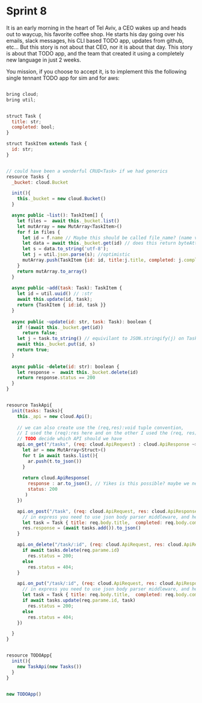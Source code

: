 # Sprint 8


It is an early morning in the heart of Tel Aviv, a CEO wakes up and heads out to waycup, his favorite coffee shop. 
He starts his day going over his emails, slack messages, his CLI based TODO app, updates from github, etc… 
But this story is not about that CEO, nor it is about that day. 
This story is about that TODO app, and the team that created it using a completely new language in just 2 weeks.

You mission, if you choose to accept it, is to implement this the following single tennant TODO app for sim and for aws:

```js

bring cloud;
bring util;


struct Task {
  title: str;
  completed: bool;
}

struct TaskItem extends Task {
  id: str;
}


// could have been a wonderful CRUD<Task> if we had generics
resource Tasks {
  _bucket: cloud.Bucket

  init(){ 
    this._bucket = new cloud.Bucket()
  }

  async public ~list(): TaskItem[] {
    let files =  await this._bucket.list()
    let mutArray = new MutArray<TaskItem>()
    for f in files {
      let id = f.name // Maybe this should be called file_name? (name vs full_path vs base_name)
      let data = await this._bucket.get(id) // does this return byteAttay?, maybe just an interface with toString(<encoding>) for now
      let s = data.to_string('utf-8');
      let j = util.json.parse(s); //optimistic 
      mutArray.push(TaskItem {id: id, title:j.title, completed: j.completed })
    }
    return mutArray.to_array()
  }
  
  async public ~add(task: Task): TaskItem {
    let id = util.uuid() // :str
    await this.update(id, task);
    return {TaskItem { id:id, task }}
  }
  
  async public ~update(id: str, task: Task): boolean {
    if !(await this._bucket.get(id))
      return false;
    let j = task.to_string() // equivilant to JSON.stringify(j) on Task
    await this._bucket.put(id, s) 
    return true;
  }
  
  async public ~delete(id: str): boolean {
    let response =  await this._bucket.delete(id)
    return response.status == 200 
  }
}


resource TaskApi{ 
  init(tasks: Tasks){
    this._api = new cloud.Api();
  
    // we can also create use the (req,res):void tuple convention, 
    // I used the (req):res here and on the other I used the (req, res), we need to decide
    // TODO decide which API should we have
    api.on_get("/tasks", (req: cloud.ApiRequest) : cloud.ApiResponse ~> { 
      let ar = new MutArray<Struct>()
      for t in await tasks.list(){
        ar.push(t.to_json())
      }
      
      return cloud.ApiResponse(
        response : ar.to_json(), // Yikes is this possible? maybe we need a JSON equivilant or should I have used something else then MutArray? 
        status: 200
       )
    })

    api.on_post("/task", (req: cloud.ApiRequest, res: cloud.ApiResponse) ~> { 
      // in express you need to use json body parser middleware, and here?  
      let task = Task { title: req.body.title,  completed: req.body.completed } 
      res.response = (await tasks.add()).to_json()
    }

    api.on_delete("/task/:id", (req: cloud.ApiRequest, res: cloud.ApiResponse) ~> { 
      if await tasks.delete(req.parame.id) 
        res.status = 200;
      else
        res.status = 404;
    }

    api.on_put("/task/:id", (req: cloud.ApiRequest, res: cloud.ApiResponse) ~> { 
      // in express you need to use json body parser middleware, and here?  
      let task = Task { title: req.body.title,  completed: req.body.completed } 
      if await tasks.update(req.parame.id, task)
        res.status = 200;
      else
        res.status = 404;
    })

  }
}


resource TODOApp{
  init(){
    new TaskApi(new Tasks())
  }
}


new TODOApp()


```
